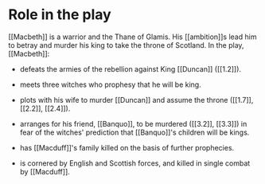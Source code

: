 # Role in the play

[[Macbeth]] is a warrior and the Thane of Glamis. His [[ambition]]s lead him to betray and murder his king to take the throne of Scotland. In the play, [[Macbeth]]:

- defeats the armies of the rebellion against King [[Duncan]] ([[1.2]]).

- meets three witches who prophesy that he will be king. 

- plots with his wife to murder [[Duncan]] and assume the throne ([[1.7]], [[2.2]], [[2.4]]).

- arranges for his friend, [[Banquo]], to be murdered ([[3.2]], [[3.3]]) in fear of the witches' prediction that [[Banquo]]'s children will be kings.

- has [[Macduff]]'s family killed on the basis of further prophecies.

- is cornered by English and Scottish forces, and killed in single combat by [[Macduff]].